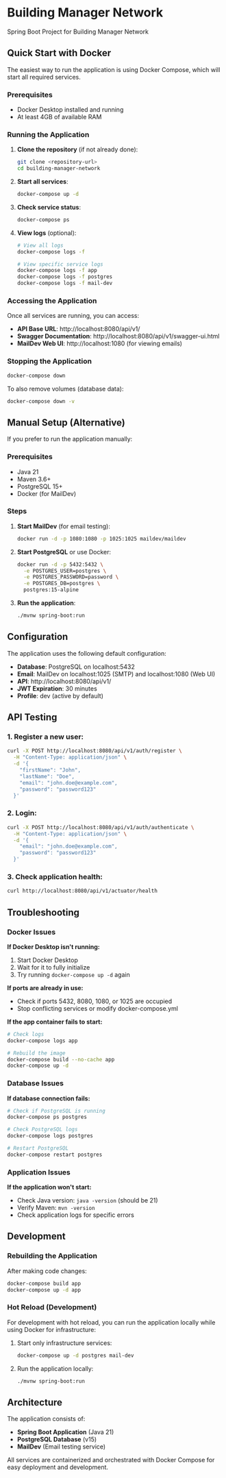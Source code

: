 # Building Manager Network

Spring Boot Project for Building Manager Network

## Quick Start with Docker

The easiest way to run the application is using Docker Compose, which will start all required services.

### Prerequisites

- Docker Desktop installed and running
- At least 4GB of available RAM

### Running the Application

1. **Clone the repository** (if not already done):
   ```bash
   git clone <repository-url>
   cd building-manager-network
   ```

2. **Start all services**:
   ```bash
   docker-compose up -d
   ```

3. **Check service status**:
   ```bash
   docker-compose ps
   ```

4. **View logs** (optional):
   ```bash
   # View all logs
   docker-compose logs -f
   
   # View specific service logs
   docker-compose logs -f app
   docker-compose logs -f postgres
   docker-compose logs -f mail-dev
   ```

### Accessing the Application

Once all services are running, you can access:

- **API Base URL**: http://localhost:8080/api/v1/
- **Swagger Documentation**: http://localhost:8080/api/v1/swagger-ui.html
- **MailDev Web UI**: http://localhost:1080 (for viewing emails)

### Stopping the Application

```bash
docker-compose down
```

To also remove volumes (database data):
```bash
docker-compose down -v
```

## Manual Setup (Alternative)

If you prefer to run the application manually:

### Prerequisites

- Java 21
- Maven 3.6+
- PostgreSQL 15+
- Docker (for MailDev)

### Steps

1. **Start MailDev** (for email testing):
   ```bash
   docker run -d -p 1080:1080 -p 1025:1025 maildev/maildev
   ```

2. **Start PostgreSQL** or use Docker:
   ```bash
   docker run -d -p 5432:5432 \
     -e POSTGRES_USER=postgres \
     -e POSTGRES_PASSWORD=password \
     -e POSTGRES_DB=postgres \
     postgres:15-alpine
   ```

3. **Run the application**:
   ```bash
   ./mvnw spring-boot:run
   ```

## Configuration

The application uses the following default configuration:

- **Database**: PostgreSQL on localhost:5432
- **Email**: MailDev on localhost:1025 (SMTP) and localhost:1080 (Web UI)
- **API**: http://localhost:8080/api/v1/
- **JWT Expiration**: 30 minutes
- **Profile**: dev (active by default)

## API Testing

### 1. Register a new user:
```bash
curl -X POST http://localhost:8080/api/v1/auth/register \
  -H "Content-Type: application/json" \
  -d '{
    "firstName": "John",
    "lastName": "Doe", 
    "email": "john.doe@example.com",
    "password": "password123"
  }'
```

### 2. Login:
```bash
curl -X POST http://localhost:8080/api/v1/auth/authenticate \
  -H "Content-Type: application/json" \
  -d '{
    "email": "john.doe@example.com",
    "password": "password123"
  }'
```

### 3. Check application health:
```bash
curl http://localhost:8080/api/v1/actuator/health
```

## Troubleshooting

### Docker Issues

**If Docker Desktop isn't running:**
1. Start Docker Desktop
2. Wait for it to fully initialize
3. Try running `docker-compose up -d` again

**If ports are already in use:**
- Check if ports 5432, 8080, 1080, or 1025 are occupied
- Stop conflicting services or modify docker-compose.yml

**If the app container fails to start:**
```bash
# Check logs
docker-compose logs app

# Rebuild the image
docker-compose build --no-cache app
docker-compose up -d
```

### Database Issues

**If database connection fails:**
```bash
# Check if PostgreSQL is running
docker-compose ps postgres

# Check PostgreSQL logs
docker-compose logs postgres

# Restart PostgreSQL
docker-compose restart postgres
```

### Application Issues

**If the application won't start:**
- Check Java version: `java -version` (should be 21)
- Verify Maven: `mvn -version`
- Check application logs for specific errors

## Development

### Rebuilding the Application

After making code changes:
```bash
docker-compose build app
docker-compose up -d app
```

### Hot Reload (Development)

For development with hot reload, you can run the application locally while using Docker for infrastructure:

1. Start only infrastructure services:
   ```bash
   docker-compose up -d postgres mail-dev
   ```

2. Run the application locally:
   ```bash
   ./mvnw spring-boot:run
   ```

## Architecture

The application consists of:

- **Spring Boot Application** (Java 21)
- **PostgreSQL Database** (v15)
- **MailDev** (Email testing service)

All services are containerized and orchestrated with Docker Compose for easy deployment and development.
